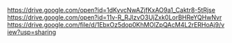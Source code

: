 https://drive.google.com/open?id=1dKyvcNwAZjfKxAO9a1_Caktr8-5tRjse
https://drive.google.com/open?id=11v-R_RJlzvO3UjZxk0LorBHReYQHwNvr
https://drive.google.com/file/d/1EbxOz5dop0KhMOlZpQAcM4L2rERHoAj9/view?usp=sharing
